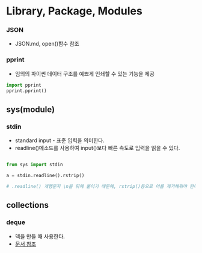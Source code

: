 # Library, Package, Modules



### JSON

- JSON.md, open()함수 참조



### pprint

- 임의의 파이썬 데이터 구조를 예쁘게 인쇄할 수 있는 기능을 제공

```python
import pprint
pprint.pprint()
```



## sys(module)

### stdin

- standard input - 표준 입력을 의미한다.
- readline()메소드를 사용하여 input()보다 빠른 속도로 입력을 읽을 수 있다.

```python

from sys import stdin

a = stdin.readline().rstrip()

# .readline() 개행문자 \n을 뒤에 붙이기 때문에, rstrip()등으로 이를 제거해줘야 한다.

```





## collections

### deque

- 덱을 만들 때 사용한다.
- [문서 참조](algorithm/stack_queue_deque.md)


